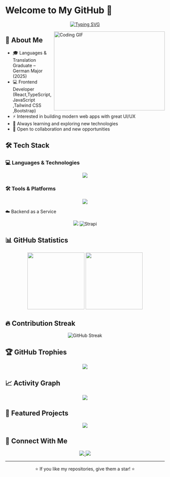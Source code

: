 # Welcome to My GitHub 👋

<p align="center">
<a href="https://git.io/typing-svg"><img src="https://readme-typing-svg.demolab.com?font=Fira+Code&pause=1000&center=true&width=600&lines=Front+End+Developer;Crafting+code+from+ideas%2C+script+by+script.+;The+power+of+imagination+makes+us+infinite." alt="Typing SVG" /></a>
</p>


<img align="right" alt="Coding GIF" width="350" height="250" src="https://media.giphy.com/media/836HiJc7pgzy8iNXCn/giphy.gif">

## 👤 About Me
- 🎓 Languages & Translation Graduate – German Major (2025)  
- 💻 Frontend Developer (React,TypeScript, JavaScript ,Tailwind CSS ,Bootstrap)  
- ⚡ Interested in building modern web apps with great UI/UX  
- 🌱 Always learning and exploring new technologies  
- 🤝 Open to collaboration and new opportunities  

## 🛠️ Tech Stack


### 💻 Languages & Technologies
<div align="center">
  <img src="https://skillicons.dev/icons?i=js,ts,python,html,css,tailwind,bootstrap" />
</div>

### 🛠️ Tools & Platforms
<div align="center">
  <img src="https://skillicons.dev/icons?i=git,github,vscode,figma,postman,docker" />
</div>

☁️ Backend as a Service
<div align="center">
  <img src="https://skillicons.dev/icons?i=firebase,supabase" />
  <img src="https://img.shields.io/badge/Strapi-2F2E8B?style=for-the-badge&logo=strapi&logoColor=white" alt="Strapi" />
</div>

## 📊 GitHub Statistics

<div align="center">
  <img height="180em" src="https://github-readme-stats.vercel.app/api?username=IbrahimEid1&show_icons=true&theme=radical&include_all_commits=true&count_private=true"/>
  <img height="180em" src="https://github-readme-stats.vercel.app/api/top-langs/?username=IbrahimEid1&layout=compact&langs_count=7&theme=radical"/>
</div>

## 🔥 Contribution Streak
<div align="center">
  <img src="https://github-readme-streak-stats.herokuapp.com/?user=IbrahimEid1&theme=radical" alt="GitHub Streak" />
</div>

## 🏆 GitHub Trophies
<div align="center">
  <img src="https://github-profile-trophy.vercel.app/?username=IbrahimEid1&theme=radical&no-frame=true&no-bg=true&margin-w=4" />
</div>

## 📈 Activity Graph
<div align="center">
  <img src="https://github-readme-activity-graph.vercel.app/graph?username=IbrahimEid1&theme=react-dark" />
</div>

## 🌟 Featured Projects

<div align="center">
  <a href="https://github.com/IbrahimEid1/E-Commerce">
    <img src="https://github-readme-stats.vercel.app/api/pin/?username=IbrahimEid1&repo=PROJECT1&theme=radical" />
  </a>
</div>

## 🤝 Connect With Me

<div align="center">
  <a href="mailto:Ibrahim.Eid59@gmail.com">
    <img src="https://img.shields.io/badge/Email-D14836?style=for-the-badge&logo=gmail&logoColor=white" />
  </a>
  <a href="https://linkedin.com/in/yourprofile](https://www.linkedin.com/in/ibrahim-eid-a6750832a/">
    <img src="https://img.shields.io/badge/LinkedIn-0077B5?style=for-the-badge&logo=linkedin&logoColor=white" />
  </a>
 
</div>



---
<div align="center">
  ⭐ If you like my repositories, give them a star! ⭐
</div>

